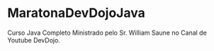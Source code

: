 # MaratonaDevDojoJava
Curso Java Completo Ministrado pelo Sr. William Saune no Canal de Youtube DevDojo.

